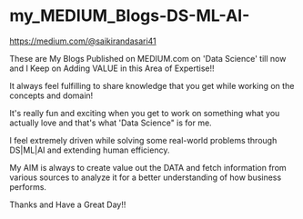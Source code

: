 # my_MEDIUM_Blogs-DS-ML-AI-
https://medium.com/@saikirandasari41

These are My Blogs Published on MEDIUM.com on 'Data Science' till now and I Keep on Adding VALUE in this Area of Expertise!!

It always feel fulfilling to share knowledge that you get while working on the concepts and domain!

It's really fun and exciting when you get to work on something what you actually love and that's what 'Data Science" is for me.

I feel extremely driven while solving some real-world problems through DS|ML|AI and extending human efficiency.

My AIM is always to create value out the DATA and fetch information from various sources to analyze it for a better understanding of how business performs.

Thanks and Have a Great Day!!
